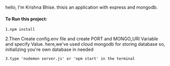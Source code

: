 hello,
I'm Krishna Bhise. thisis an application with express and mongodb.

#### To Run this project:
```
1.npm install
```

2.Then Create config.env file and create PORT and MONGO_URI Variable and specify Value.
   here,we've used cloud mongodb for storing database
   so, initializing you're own database in needed 

```
3.type 'nodemon server.js' or 'npm start' in the terminal
```


